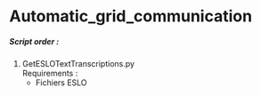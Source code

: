 # Automatic_grid_communication
##### Script order : 
1) GetESLOTextTranscriptions.py \
Requirements :
    - Fichiers ESLO

